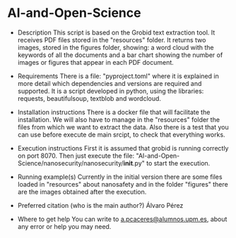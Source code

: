 # AI-and-Open-Science

- Description
    This script is based on the Grobid text extraction tool.  It receives PDF files stored in the "resources" folder. It returns two images, stored in the figures folder, showing: a word cloud with the keywords of all the documents and a bar chart showing the number of images or figures that appear in each PDF document.

- Requirements
    There is a file: "pyproject.toml" where it is explained in more detail which dependencies and versions are required and supported. It is a script developed in python, using the libraries: requests, beautifulsoup, textblob and wordcloud.

- Installation instructions
    There is a docker file that will facilitate the installation. We will also have to manage in the "resources" folder the files from which we want to extract the data.
    Also there is a test that you can use before execute de main srcipt, to check that everything works.

- Execution instructions
    First it is assumed that grobid is running correctly on port 8070. Then just execute the file: "AI-and-Open-Science/nanosecurity/nanosecurity/__init__.py" to start the execution.

- Running example(s)
    Currently in the initial version there are some files loaded in "resources" about nanosafety and in the folder "figures" there are the images obtained after the execution.

- Preferred citation (who is the main author?)
    Álvaro Pérez

- Where to get help
    You can write to a.pcaceres@alumnos.upm.es, about any error or help you may need.

